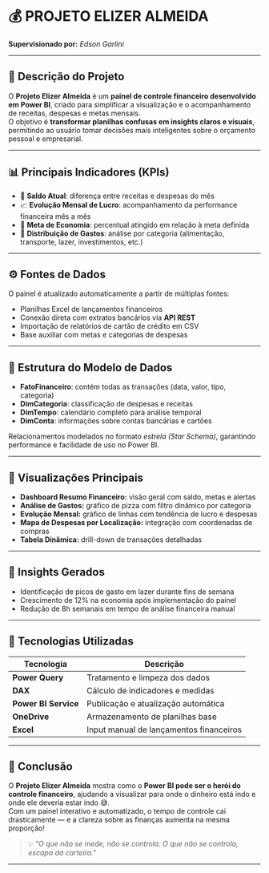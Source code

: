 # 💰 **PROJETO ELIZER ALMEIDA**

**Supervisionado por:** *Edson Garlini*

---

## 🧾 Descrição do Projeto

O **Projeto Elizer Almeida** é um **painel de controle financeiro desenvolvido em Power BI**, criado para simplificar a visualização e o acompanhamento de receitas, despesas e metas mensais.  
O objetivo é **transformar planilhas confusas em insights claros e visuais**, permitindo ao usuário tomar decisões mais inteligentes sobre o orçamento pessoal e empresarial.

---

## 📊 Principais Indicadores (KPIs)

- 💸 **Saldo Atual**: diferença entre receitas e despesas do mês  
- 📈 **Evolução Mensal de Lucro**: acompanhamento da performance financeira mês a mês  
- 🎯 **Meta de Economia**: percentual atingido em relação à meta definida  
- 🧮 **Distribuição de Gastos**: análise por categoria (alimentação, transporte, lazer, investimentos, etc.)

---

## ⚙️ Fontes de Dados

O painel é atualizado automaticamente a partir de múltiplas fontes:

- Planilhas Excel de lançamentos financeiros  
- Conexão direta com extratos bancários via **API REST**  
- Importação de relatórios de cartão de crédito em CSV  
- Base auxiliar com metas e categorias de despesas

---

## 📐 Estrutura do Modelo de Dados

- **FatoFinanceiro**: contém todas as transações (data, valor, tipo, categoria)  
- **DimCategoria**: classificação de despesas e receitas  
- **DimTempo**: calendário completo para análise temporal  
- **DimConta**: informações sobre contas bancárias e cartões  

Relacionamentos modelados no formato *estrela (Star Schema)*, garantindo performance e facilidade de uso no Power BI.

---

## 🎨 Visualizações Principais

- **Dashboard Resumo Financeiro:** visão geral com saldo, metas e alertas  
- **Análise de Gastos:** gráfico de pizza com filtro dinâmico por categoria  
- **Evolução Mensal:** gráfico de linhas com tendência de lucro e despesas  
- **Mapa de Despesas por Localização:** integração com coordenadas de compras  
- **Tabela Dinâmica:** drill-down de transações detalhadas

---

## 🧠 Insights Gerados

- Identificação de picos de gasto em lazer durante fins de semana  
- Crescimento de 12% na economia após implementação do painel  
- Redução de 8h semanais em tempo de análise financeira manual  

---

## 🚀 Tecnologias Utilizadas

| Tecnologia | Descrição |
|-------------|------------|
| **Power Query** | Tratamento e limpeza dos dados |
| **DAX** | Cálculo de indicadores e medidas |
| **Power BI Service** | Publicação e atualização automática |
| **OneDrive** | Armazenamento de planilhas base |
| **Excel** | Input manual de lançamentos financeiros |

---

## 🏁 Conclusão

O **Projeto Elizer Almeida** mostra como o **Power BI pode ser o herói do controle financeiro**, ajudando a visualizar para onde o dinheiro está indo e onde ele deveria estar indo 😅.  
Com um painel interativo e automatizado, o tempo de controle cai drasticamente — e a clareza sobre as finanças aumenta na mesma proporção!

> 💡 *"O que não se mede, não se controla. O que não se controla, escapa da carteira."*

---
